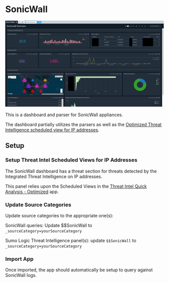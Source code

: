 # SonicWall

![sonicwall_overview](Screenshots/sonicwall_overview.png)

This is a dashboard and parser for SonicWall appliances. 

The dashboard partially utilizes the parsers as well as the [Optimized Threat Intelligence scheduled view for IP addresses](https://github.com/SumoLogic/sumologic-content/blob/master/Sumo-Logic-Tools/Threat_Intelligence_Optimized/scheduled-views.txt).


## Setup

### Setup Threat Intel Scheduled Views for IP Addresses

The SonicWall dashboard has a threat section for threats detected by the Integrated Threat Intelligence on IP addresses. 

This panel relies upon the Scheduled Views in the [Threat Intel Quick Analysis - Optimized](https://github.com/SumoLogic/sumologic-content/tree/master/Sumo-Logic-Tools/Threat_Intelligence_Optimized) app.

### Update Source Categories

Update source categories to the appropriate one(s):

SonicWall queries:
Update $$SonicWall to `_sourceCategory=yourSourceCategory` 


Sumo Logic Threat Intelligence panel(s):
update `$$SonicWall` to `_sourceCategory=yourSourceCategory`


### Import App

Once imported, the app should automatically be setup to query against SonicWall logs. 

